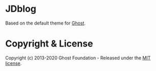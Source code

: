 # JDblog

Based on the default theme for [Ghost](http://github.com/tryghost/ghost/).

# Copyright & License

Copyright (c) 2013-2020 Ghost Foundation - Released under the [MIT license](LICENSE).
